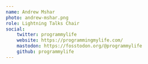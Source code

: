 ```yaml
---
name: Andrew Mshar
photo: andrew-mshar.png
role: Lightning Talks Chair
social:
    twitter: programmylife
    website: https://programmingmylife.com/
    mastodon: https://fosstodon.org/@programmylife
    github: programmylife
---
```

